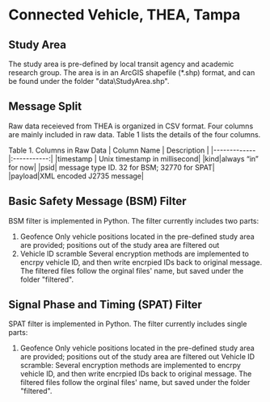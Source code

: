 # Connected Vehicle, THEA, Tampa
## Study Area
The study area is pre-defined by local transit agency and academic research group. The area is in an ArcGIS shapefile (*.shp) format, and can be found under the folder "data\StudyArea.shp".

## Message Split
Raw data receieved from THEA is organized in CSV format. Four columns are mainly included in raw data. Table 1 lists the details of the four columns.

Table 1. Columns in Raw Data
| Column Name | Description |
|-------------|:-----------:|
|timestamp    | Unix timestamp in millisecond|
|kind|always “in” for now|
|psid| message type ID. 32 for BSM; 32770 for SPAT|
|payload|XML encoded J2735 message|



## Basic Safety Message (BSM) Filter
BSM filter is implemented in Python. The filter currently includes two parts:
1. Geofence
Only vehicle positions located in the pre-defined study area are provided; positions out of the study area are filtered out
2. Vehicle ID scramble
Several encryption methods are implemented to encrpy vehicle ID, and then write encrpied IDs back to original message.
The filtered files follow the orginal files' name, but saved under the folder "filtered".

## Signal Phase and Timing (SPAT) Filter
SPAT filter is implemented in Python. The filter currently includes single parts:
1. Geofence
Only vehicle positions located in the pre-defined study area are provided; positions out of the study area are filtered out
Vehicle ID scramble: Several encryption methods are implemented to encrpy vehicle ID, and then write encrpied IDs back to original message.
The filtered files follow the orginal files' name, but saved under the folder "filtered".


